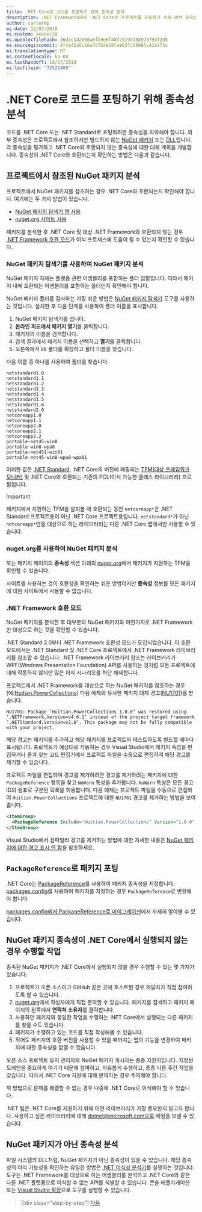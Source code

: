 ```yaml
---
title: .NET Core로 코드를 포팅하기 위해 종속성 분석
description: .NET Framework에서 .NET Core로 프로젝트를 포팅하기 위해 외부 종속성을 분석하는 방법을 알아봅니다.
author: cartermp
ms.date: 12/07/2018
ms.custom: seodec18
ms.openlocfilehash: 36d1c1d2090a0fb9e6f48fe519d15897579df2d5
ms.sourcegitcommit: 4f4a32a5c16a75724920fa9627c59985c41e173c
ms.translationtype: HT
ms.contentlocale: ko-KR
ms.lasthandoff: 10/17/2019
ms.locfileid: "72521480"
---
```

# <a name="analyze-your-dependencies-to-port-code-to-net-core"></a>.NET Core로 코드를 포팅하기 위해 종속성 분석

코드를 .NET Core 또는 .NET Standard로 포팅하려면 종속성을 파악해야 합니다. 외부 종속성은 프로젝트에서 참조하지만 빌드하지 않는 [NuGet 패키지](#analyze-referenced-nuget-packages-in-your-projects) 또는 [DLL](#analyze-dependencies-that-arent-nuget-packages)입니다. 각 종속성을 평가하고 .NET Core와 호환되지 않는 종속성에 대한 대체 계획을 개발합니다. 종속성이 .NET Core와 호환되는지 확인하는 방법은 다음과 같습니다.

## <a name="analyze-referenced-nuget-packages-in-your-projects"></a>프로젝트에서 참조된 NuGet 패키지 분석

프로젝트에서 NuGet 패키지를 참조하는 경우 .NET Core와 호환되는지 확인해야 합니다.
여기에는 두 가지 방법이 있습니다.

- [NuGet 패키지 탐색기 앱 사용](#analyze-nuget-packages-using-nuget-package-explorer)
- [nuget.org 사이트 사용](#analyze-nuget-packages-using-nugetorg)

패키지를 분석한 후 .NET Core 및 대상 .NET Framework와 호환되지 않는 경우 [.NET Framework 호환 모드](#net-framework-compatibility-mode)가 이식 프로세스에 도움이 될 수 있는지 확인할 수 있습니다.

### <a name="analyze-nuget-packages-using-nuget-package-explorer"></a>NuGet 패키지 탐색기를 사용하여 NuGet 패키지 분석

NuGet 패키지 자체는 플랫폼 관련 어셈블리를 포함하는 폴더 집합입니다. 따라서 패키지 내에 호환되는 어셈블리를 포함하는 폴더인지 확인해야 합니다.

NuGet 패키지 폴더를 검사하는 가장 쉬운 방법은 [NuGet 패키지 탐색기](https://github.com/NuGetPackageExplorer/NuGetPackageExplorer) 도구를 사용하는 것입니다. 설치한 후 다음 단계를 사용하여 폴더 이름을 표시합니다.

1. NuGet 패키지 탐색기를 엽니다.
2. **온라인 피드에서 패키지 열기**를 클릭합니다.
3. 패키지의 이름을 검색합니다.
4. 검색 결과에서 패키지 이름을 선택하고 **열기**를 클릭합니다.
5. 오른쪽에서 *lib* 폴더를 확장하고 폴더 이름을 찾습니다.

다음 이름 중 하나를 사용하여 폴더를 찾습니다.

```
netstandard1.0
netstandard1.1
netstandard1.2
netstandard1.3
netstandard1.4
netstandard1.5
netstandard1.6
netstandard2.0
netcoreapp1.0
netcoreapp1.1
netcoreapp2.0
netcoreapp2.1
netcoreapp2.2
portable-net45-win8
portable-win8-wpa8
portable-net451-win81
portable-net45-win8-wpa8-wpa81
```

이러한 값은 [.NET Standard](../../standard/net-standard.md), .NET Core의 버전에 매핑되는 [TFM(대상 프레임워크 모니커)](../../standard/frameworks.md) 및 .NET Core와 호환되는 기존의 PCL(이식 가능한 클래스 라이브러리) 프로필입니다.

> [!IMPORTANT]
> 패키지에서 지원하는 TFM을 살펴볼 때 호환되는 동안 `netcoreapp*`은 .NET Standard 프로젝트용이 아닌 .NET Core 프로젝트용입니다.
> `netstandard*`가 아닌 `netcoreapp*`만을 대상으로 하는 라이브러리는 다른 .NET Core 앱에서만 사용할 수 있습니다.

### <a name="analyze-nuget-packages-using-nugetorg"></a>nuget.org를 사용하여 NuGet 패키지 분석

또는 패키지 페이지의 **종속성** 섹션 아래의 [nuget.org](https://www.nuget.org/)에서 패키지가 지원하는 TFM을 확인할 수 있습니다.

사이트를 사용하는 것이 호환성을 확인하는 쉬운 방법이지만 **종속성** 정보를 모든 패키지에 대한 사이트에서 사용할 수 없습니다.

### <a name="net-framework-compatibility-mode"></a>.NET Framework 호환 모드

NuGet 패키지를 분석한 후 대부분의 NuGet 패키지와 마찬가지로 .NET Framework만 대상으로 하는 것을 확인할 수 있습니다.

.NET Standard 2.0부터 .NET Framework 호환성 모드가 도입되었습니다. 이 호환 모드에서는 .NET Standard 및 .NET Core 프로젝트에서 .NET Framework 라이브러리를 참조할 수 있습니다. .NET Framework 라이브러리 참조는 라이브러리가 WPF(Windows Presentation Foundation) API를 사용하는 것처럼 모든 프로젝트에 대해 작동하지 않지만 많은 이식 시나리오를 차단 해제합니다.

프로젝트에서 .NET Framework를 대상으로 하는 NuGet 패키지를 참조하는 경우(예:[Huitian.PowerCollections](https://www.nuget.org/packages/Huitian.PowerCollections)) 다음 예제와 유사한 패키지 대체 경고([NU1701](/nuget/reference/errors-and-warnings/nu1701))를 받습니다.

`NU1701: Package ‘Huitian.PowerCollections 1.0.0’ was restored using ‘.NETFramework,Version=v4.6.1’ instead of the project target framework ‘.NETStandard,Version=v2.0’. This package may not be fully compatible with your project.`

해당 경고는 패키지를 추가하고 해당 패키지를 프로젝트와 테스트하도록 빌드할 때마다 표시됩니다. 프로젝트가 예상대로 작동하는 경우 Visual Studio에서 패키지 속성을 편집하거나 즐겨 찾는 코드 편집기에서 프로젝트 파일을 수동으로 편집하여 해당 경고를 제거할 수 있습니다.

프로젝트 파일을 편집하여 경고를 제거하려면 경고를 제거하려는 패키지에 대한 `PackageReference` 항목을 찾고 `NoWarn` 특성을 추가합니다. `NoWarn` 특성은 모든 경고 ID의 쉼표로 구분된 목록을 허용합니다. 다음 예제는 프로젝트 파일을 수동으로 편집하여 `Huitian.PowerCollections` 프로젝트에 대한 `NU1701` 경고를 제거하는 방법을 보여 줍니다.

```xml
<ItemGroup>
  <PackageReference Include="Huitian.PowerCollections" Version="1.0.0" NoWarn="NU1701" />
</ItemGroup>
```

Visual Studio에서 컴파일러 경고를 제거하는 방법에 대한 자세한 내용은 [NuGet 패키지에 대한 경고 표시 안 함](/visualstudio/ide/how-to-suppress-compiler-warnings#suppress-warnings-for-nuget-packages)을 참조하세요.

## <a name="port-your-packages-to-packagereference"></a>`PackageReference`로 패키지 포팅

.NET Core는 [PackageReference](/nuget/consume-packages/package-references-in-project-files)를 사용하여 패키지 종속성을 지정합니다. [packages.config](/nuget/reference/packages-config)를 사용하여 패키지를 지정하는 경우 `PackageReference`로 변환해야 합니다.

[packages.config에서 PackageReference로 마이그레이션](/nuget/reference/migrate-packages-config-to-package-reference)에서 자세히 알아볼 수 있습니다.

## <a name="what-to-do-when-your-nuget-package-dependency-doesnt-run-on-net-core"></a>NuGet 패키지 종속성이 .NET Core에서 실행되지 않는 경우 수행할 작업

종속된 NuGet 패키지가 .NET Core에서 실행되지 않을 경우 수행할 수 있는 몇 가지가 있습니다.

1. 프로젝트가 오픈 소스이고 GitHub 같은 곳에 호스트된 경우 개발자가 직접 참여하도록 할 수 있습니다.
2. [nuget.org](https://www.nuget.org/)에서 작성자에게 직접 문의할 수 있습니다. 패키지를 검색하고 패키지 페이지의 왼쪽에서 **연락처 소유자**를 클릭합니다.
3. 사용하던 패키지와 동일한 작업을 수행하는 .NET Core에서 실행되는 다른 패키지를 찾을 수도 있습니다.
4. 패키지가 수행하고 있는 코드를 직접 작성해볼 수 있습니다.
5. 적어도 패키지의 호환 버전을 사용할 수 있을 때까지는 앱의 기능을 변경하여 패키지에 대한 종속성을 없앨 수 있습니다.

오픈 소스 프로젝트 유지 관리자와 NuGet 패키지 게시자는 종종 지원자입니다. 지정된 도메인을 중요하게 여기기 때문에 참여하고, 자유롭게 수행하고, 종종 다른 주간 작업을 갖습니다. 따라서 .NET Core 지원에 대해 문의하는 경우 주의해야 합니다.

위 방법으로 문제를 해결할 수 없는 경우 나중에 .NET Core로 이식해야 할 수 있습니다.

.NET 팀은 .NET Core를 지원하기 위해 어떤 라이브러리가 가장 중요한지 알고자 합니다. 사용하고 싶은 라이브러리에 대해 dotnet@microsoft.com으로 메일을 보낼 수 있습니다.

## <a name="analyze-dependencies-that-arent-nuget-packages"></a>NuGet 패키지가 아닌 종속성 분석

파일 시스템의 DLL처럼, NuGet 패키지가 아닌 종속성이 있을 수 있습니다. 해당 종속성의 이식 가능성을 확인하는 유일한 방법은 [.NET 이식성 분석기](https://github.com/Microsoft/dotnet-apiport)를 실행하는 것입니다. 도구는 .NET Framework를 대상으로 하는 어셈블리를 분석하고 .NET Core와 같은 다른 .NET 플랫폼으로 이식할 수 없는 API를 식별할 수 있습니다. 콘솔 애플리케이션 또는 [Visual Studio 확장](../../standard/analyzers/portability-analyzer.md)으로 도구를 실행할 수 있습니다.

>[!div class="step-by-step"]
>[다음](libraries.md)
